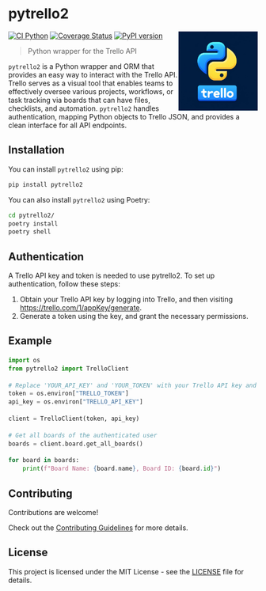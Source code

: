 # pytrello2

<img src="./assets/pytrello2.png" width="160" height="160" align="right">

[![CI
Python](https://github.com/5-jigglypuff/pytrello2/actions/workflows/ci-python.yml/badge.svg?branch=master)](https://github.com/5-jigglypuff/pytrello2/actions/workflows/ci-python.yml)
[![Coverage
Status](https://coveralls.io/repos/github/5-jigglypuff/pytrello2/badge.svg?branch=master)](https://coveralls.io/github/5-jigglypuff/pytrello2?branch=master)
[![PyPI
version](https://badge.fury.io/py/pytrello2.svg)](https://badge.fury.io/py/pytrello2)

> Python wrapper for the Trello API

`pytrello2` is a Python wrapper and ORM that provides an easy way to interact
with the Trello API. Trello serves as a visual tool that enables teams to
effectively oversee various projects, workflows, or task tracking via boards
that can have files, checklists, and automation. `pytrello2` handles
authentication, mapping Python objects to Trello JSON, and provides a clean
interface for all API endpoints.

## Installation

You can install `pytrello2` using pip:
```bash
pip install pytrello2
```

You can also install `pytrello2` using Poetry:
```bash
cd pytrello2/
poetry install
poetry shell
```

## Authentication

A Trello API key and token is needed to use pytrello2.  To set up
authentication, follow these steps:

1. Obtain your Trello API key by logging into Trello, and then visiting
   https://trello.com/1/appKey/generate.
2. Generate a token using the key, and grant the necessary permissions.

## Example

```py
import os
from pytrello2 import TrelloClient

# Replace 'YOUR_API_KEY' and 'YOUR_TOKEN' with your Trello API key and token.
token = os.environ["TRELLO_TOKEN"]
api_key = os.environ["TRELLO_API_KEY"]

client = TrelloClient(token, api_key)

# Get all boards of the authenticated user
boards = client.board.get_all_boards()

for board in boards:
    print(f"Board Name: {board.name}, Board ID: {board.id}")
```
    
## Contributing

Contributions are welcome!

Check out the [Contributing Guidelines](./CONTRIBUTING.md) for more details.

## License

This project is licensed under the MIT License - see the [LICENSE](./LICENSE)
file for details.
